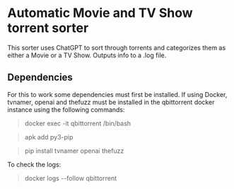 # Automatic Movie and TV Show torrent sorter
This sorter uses ChatGPT to sort through torrents and categorizes them as either a Movie or a TV Show. Outputs info to a .log file.

## Dependencies
For this to work some dependencies must first be installed. If using Docker, tvnamer, openai and thefuzz must be installed in the qbittorrent docker instance using the following commands:
>docker exec -it qbittorrent /bin/bash

>apk add py3-pip

>pip install tvnamer openai thefuzz

To check the logs:
>docker logs --follow qbittorrent
